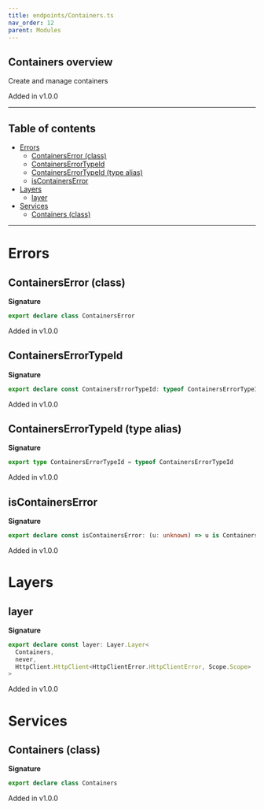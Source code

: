 ```yaml
---
title: endpoints/Containers.ts
nav_order: 12
parent: Modules
---
```


## Containers overview

Create and manage containers

Added in v1.0.0

---

<h2 class="text-delta">Table of contents</h2>

- [Errors](#errors)
  - [ContainersError (class)](#containerserror-class)
  - [ContainersErrorTypeId](#containerserrortypeid)
  - [ContainersErrorTypeId (type alias)](#containerserrortypeid-type-alias)
  - [isContainersError](#iscontainerserror)
- [Layers](#layers)
  - [layer](#layer)
- [Services](#services)
  - [Containers (class)](#containers-class)

---

# Errors

## ContainersError (class)

**Signature**

```ts
export declare class ContainersError
```

Added in v1.0.0

## ContainersErrorTypeId

**Signature**

```ts
export declare const ContainersErrorTypeId: typeof ContainersErrorTypeId
```

Added in v1.0.0

## ContainersErrorTypeId (type alias)

**Signature**

```ts
export type ContainersErrorTypeId = typeof ContainersErrorTypeId
```

Added in v1.0.0

## isContainersError

**Signature**

```ts
export declare const isContainersError: (u: unknown) => u is ContainersError
```

Added in v1.0.0

# Layers

## layer

**Signature**

```ts
export declare const layer: Layer.Layer<
  Containers,
  never,
  HttpClient.HttpClient<HttpClientError.HttpClientError, Scope.Scope>
>
```

Added in v1.0.0

# Services

## Containers (class)

**Signature**

```ts
export declare class Containers
```

Added in v1.0.0
